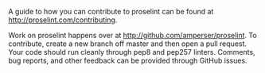 A guide to how you can contribute to proselint can be found at http://proselint.com/contributing.

Work on proselint happens over at http://github.com/amperser/proselint. To contribute, create a new branch off master and then open a pull request. Your code should run cleanly through pep8 and pep257 linters. Comments, bug reports, and other feedback can be provided through GitHub issues.
